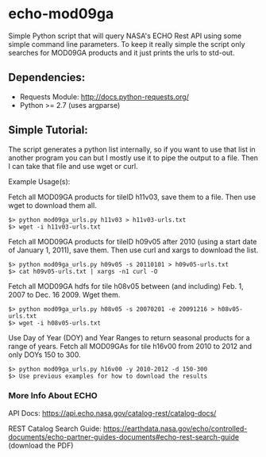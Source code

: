 echo-mod09ga
============

Simple Python script that will query NASA's ECHO Rest API using some simple command line parameters.
To keep it really simple the script only searches for MOD09GA products and it just prints the urls
to std-out.

Dependencies:
-------------

- Requests Module: http://docs.python-requests.org/
- Python >= 2.7 (uses argparse)


Simple Tutorial:
----------------
The script generates a python list internally, so if you want to use that list in another program you can
but I mostly use it to pipe the output to a file.  Then I can take that file and use wget or curl.

Example Usage(s):

Fetch all MOD09GA products for tileID h11v03, save them to a file.  Then use wget to download them all.

    $> python mod09ga_urls.py h11v03 > h11v03-urls.txt
    $> wget -i h11v03-urls.txt

Fetch all MOD09GA products for tileID h09v05 after 2010 (using a start date of January 1, 2011),
save them.  Then use curl and xargs to download the list.

    $> python mod09ga_urls.py h09v05 -s 20110101 > h09v05-urls.txt
    $> cat h09v05-urls.txt | xargs -n1 curl -O

Fetch all MOD09GA hdfs for tile h08v05 between (and including) Feb. 1, 2007 to Dec. 16 2009. Wget them.

    $> python mod09ga_urls.py h08v05 -s 20070201 -e 20091216 > h08v05-urls.txt
    $> wget -i h08v05-urls.txt

Use Day of Year (DOY) and Year Ranges to return seasonal products for a range of years.
Fetch all MOD09GAs for tile h16v00 from 2010 to 2012 and only DOYs 150 to 300.

    $> python mod09ga_urls.py h16v00 -y 2010-2012 -d 150-300
    $> Use previous examples for how to download the results


### More Info About ECHO

API Docs:  https://api.echo.nasa.gov/catalog-rest/catalog-docs/

REST Catalog Search Guide: https://earthdata.nasa.gov/echo/controlled-documents/echo-partner-guides-documents#echo-rest-search-guide (download the PDF)
